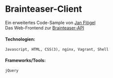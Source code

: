 # Brainteaser-Client

Ein erweitertes Code-Sample von <a href="http://jan-floegel.de" target="_blank">Jan Flögel</a><br/>
Das Web-Frontend zur <a href="http://github.com/floegel/brainteaser-api" target="_blank">Brainteaser-API</a>

#### Technologien:
    Javascript, HTML, CSS(3), nginx, Vagrant, Shell

#### Frameworks/Tools:
    jQuery

